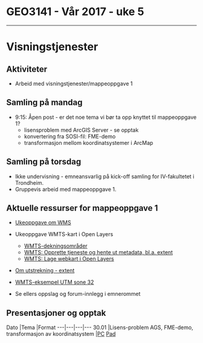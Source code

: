 # GEO3141 - Vår 2017 - uke 5
---
# Visningstjenester

## Aktiviteter

- Arbeid med visningstjenester/mappeoppgave 1

## Samling på mandag

- 9:15: Åpen post - er det noe tema vi bør ta opp knyttet til mappeoppgave 1?
  - lisensproblem med ArcGIS Server - se opptak
  - konvertering fra SOSI-fil: FME-demo
  - transformasjon mellom koordinatsystemer i ArcMap

## Samling på torsdag

- Ikke undervisning - emneansvarlig på kick-off samling for IV-fakultetet i Trondheim.
- Gruppevis arbeid med mappeoppgave 1.

## Aktuelle ressurser for mappeoppgave 1

- [Ukeoppgave om WMS](uke-2-internett.html)
- Ukeoppgave WMTS-kart i Open Layers
  - [WMTS-dekningsområder](WMTS-intro.html)
  - [WMTS: Opprette tjeneste og hente ut metadata, bl.a. extent](WMTS-opprette-tjeneste.html)
  - [WMTS: Lage webkart i Open Layers](WMTS-lage-web-kart.html)
- [Om utstrekning - extent](visningstjenester-utstrekning.html)
- [WMTS-eksempel UTM sone 32](WMTS-eksempel.html)

- Se ellers oppslag og forum-innlegg i emnerommet


## Presentasjoner og opptak

Dato |Tema |Format
---|---|---|---
30.01 |Lisens-problem AGS, FME-demo, transformasjon av koordinatsystem |[PC](https://screencast.uninett.no/relay/ansatt/sverreshig.no/2017/30.01/1649000/GEO3141_-_Lisensproblem_-_transjormasjoner_-_20170130_094721_39.html) [Pad](https://screencast.uninett.no/relay/ansatt/sverreshig.no/2017/30.01/1649000/GEO3141_-_Lisensproblem_-_transjormasjoner_-_20170130_094721_36.html)
